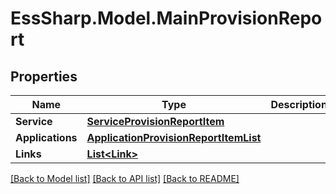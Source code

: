 # EssSharp.Model.MainProvisionReport

## Properties

Name | Type | Description | Notes
------------ | ------------- | ------------- | -------------
**Service** | [**ServiceProvisionReportItem**](ServiceProvisionReportItem.md) |  | [optional] 
**Applications** | [**ApplicationProvisionReportItemList**](ApplicationProvisionReportItemList.md) |  | [optional] 
**Links** | [**List&lt;Link&gt;**](Link.md) |  | [optional] 

[[Back to Model list]](../README.md#documentation-for-models) [[Back to API list]](../README.md#documentation-for-api-endpoints) [[Back to README]](../README.md)

